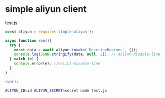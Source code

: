 # simple aliyun client

test.js
```javascript
const aliyun = require('simple-aliyun');

async function run(){
  try {
    const data = await aliyun.invoke('DescribeRegions', {});
    console.log(JSON.stringify(data, null, 2)); // eslint-disable-line
  } catch (e) {
    console.error(e); //eslint-disable-line
  }
}

run();
```

```sh
ALIYUN_ID=id ALIYUN_SECRET=secret node test.js
```
